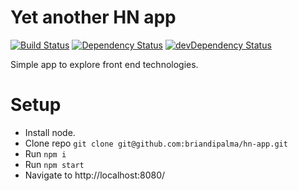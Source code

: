 # Yet another HN app
[![Build Status](https://secure.travis-ci.org/briandipalma/hn-app.png)](http://travis-ci.org/briandipalma/hn-app)
[![Dependency Status](https://david-dm.org/briandipalma/hn-app.png)](https://david-dm.org/briandipalma/hn-app)
[![devDependency Status](https://david-dm.org/briandipalma/hn-app/dev-status.svg)](https://david-dm.org/briandipalma/hn-app#info=devDependencies)

Simple app to explore front end technologies.

# Setup

* Install node.
* Clone repo `git clone git@github.com:briandipalma/hn-app.git`
* Run `npm i`
* Run `npm start`
* Navigate to http://localhost:8080/
